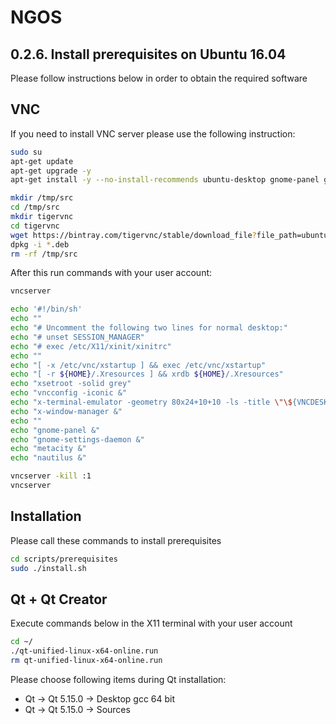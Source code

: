 NGOS
====

0.2.6. Install prerequisites on Ubuntu 16.04
--------------------------------------------

Please follow instructions below in order to obtain the required software

VNC
---

If you need to install VNC server please use the following instruction:

```sh
sudo su
apt-get update
apt-get upgrade -y
apt-get install -y --no-install-recommends ubuntu-desktop gnome-panel gnome-settings-daemon metacity nautilus gnome-terminal libtasn1-3-bin xfce4 xfce4-goodies

mkdir /tmp/src
cd /tmp/src
mkdir tigervnc
cd tigervnc
wget https://bintray.com/tigervnc/stable/download_file?file_path=ubuntu-16.04LTS%2Famd64%2Ftigervncserver_1.8.0-1ubuntu1_amd64.deb
dpkg -i *.deb
rm -rf /tmp/src
```

After this run commands with your user account:

```sh
vncserver

echo '#!/bin/sh'                                                                            >  ~/.vnc/xstartup
echo ""                                                                                     >> ~/.vnc/xstartup
echo "# Uncomment the following two lines for normal desktop:"                              >> ~/.vnc/xstartup
echo "# unset SESSION_MANAGER"                                                              >> ~/.vnc/xstartup
echo "# exec /etc/X11/xinit/xinitrc"                                                        >> ~/.vnc/xstartup
echo ""                                                                                     >> ~/.vnc/xstartup
echo "[ -x /etc/vnc/xstartup ] && exec /etc/vnc/xstartup"                                   >> ~/.vnc/xstartup
echo "[ -r ${HOME}/.Xresources ] && xrdb ${HOME}/.Xresources"                               >> ~/.vnc/xstartup
echo "xsetroot -solid grey"                                                                 >> ~/.vnc/xstartup
echo "vncconfig -iconic &"                                                                  >> ~/.vnc/xstartup
echo "x-terminal-emulator -geometry 80x24+10+10 -ls -title \"\${VNCDESKTOP} Desktop\" &"    >> ~/.vnc/xstartup
echo "x-window-manager &"                                                                   >> ~/.vnc/xstartup
echo ""                                                                                     >> ~/.vnc/xstartup
echo "gnome-panel &"                                                                        >> ~/.vnc/xstartup
echo "gnome-settings-daemon &"                                                              >> ~/.vnc/xstartup
echo "metacity &"                                                                           >> ~/.vnc/xstartup
echo "nautilus &"                                                                           >> ~/.vnc/xstartup

vncserver -kill :1
vncserver
```

Installation
------------

Please call these commands to install prerequisites

```sh
cd scripts/prerequisites
sudo ./install.sh
```

Qt + Qt Creator
---------------

Execute commands below in the X11 terminal with your user account

```sh
cd ~/
./qt-unified-linux-x64-online.run
rm qt-unified-linux-x64-online.run
```

Please choose following items during Qt installation:
* Qt -> Qt 5.15.0 -> Desktop gcc 64 bit
* Qt -> Qt 5.15.0 -> Sources

